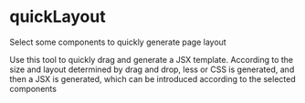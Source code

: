 # quickLayout
Select some components to quickly generate page layout

Use this tool to quickly drag and generate a JSX template. According to the size and layout determined by drag and drop, less or CSS is generated, and then a JSX is generated, which can be introduced according to the selected components
